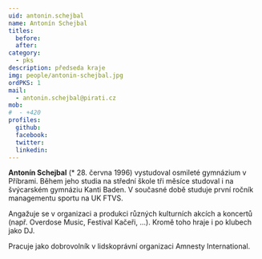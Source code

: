 ```yaml
---
uid: antonin.schejbal
name: Antonín Schejbal
titles:
  before:
  after:
category:
  - pks
description: předseda kraje
img: people/antonin-schejbal.jpg
ordPKS: 1
mail:
  - antonin.schejbal@pirati.cz
mob:
#  - +420 
profiles:
  github:
  facebook:
  twitter:
  linkedin:
---
```


**Antonín Schejbal** (* 28. června 1996) vystudoval osmileté gymnázium v Příbrami. Během jeho studia na střední škole tři měsíce studoval i na švýcarském gymnáziu Kanti Baden. V současné době studuje první ročník managementu sportu na UK FTVS.

Angažuje se v organizaci a produkci různých kulturních akcích a koncertů (např. Overdose Music, Festival Kačeři, ...). Kromě toho hraje i po klubech jako DJ.

Pracuje jako dobrovolník v lidskoprávní organizaci Amnesty International.

